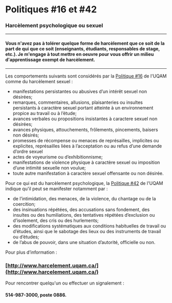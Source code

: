 # Politiques #16 et #42

### Harcèlement psychologique ou sexuel

-----

#### Vous n'avez pas à tolérer quelque forme de harcèlement que ce soit de la part de qui que ce soit (enseignants, étudiants, responsables de stage, etc.). Je m'engage à tout mettre en oeuvre pour vous offrir un milieu d'apprentissage exempt de harcèlement.

-----

Les comportements suivants sont considérés par la [Politique #16](https://instances.uqam.ca/wp-content/uploads/sites/47/2017/08/Politique_no_16.pdf) de l'UQAM comme du harcèlement sexuel&nbsp;:

- manifestations persistantes ou abusives d’un intérêt sexuel non désirées;
- remarques, commentaires, allusions, plaisanteries ou insultes persistants à caractère sexuel portant atteinte à un environnement propice au travail ou à l’étude;
- avances verbales ou propositions insistantes à caractere sexuel non désirées;
- avances physiques, attouchements, frôlements, pincements, baisers non désirés;
- promesses de récompense ou menaces de représailles, implicites ou explicites, représailles liées à l’acceptation ou au refus d’une demande d’ordre sexuel
- actes de voyeurisme ou d’exhibitionnisme;
- manifestations de violence physique à caractère sexuel ou imposition d’une intimité sexuelle non voulue;
- toute autre manifestation à caractère sexuel offensante ou non désirée.

Pour ce qui est du harcèlement psychologique, la [Politique #42](https://instances.uqam.ca/wp-content/uploads/sites/47/2017/08/Politique_no_42.pdf) de l'UQAM indique qu'il peut se manifester notamment par&nbsp;:

- de l’intimidation, des menaces, de la violence, du chantage ou de la coercition;
- des insinuations répétées, des accusations sans fondement, des insultes ou des
humiliations, des tentatives répétées d’exclusion ou d’isolement, des cris ou des
hurlements;
- des modifications systématiques aux conditions habituelles de travail ou d’études, ainsi
que le sabotage des lieux ou des instruments de travail ou d’études;
- de l’abus de pouvoir, dans une situation d’autorité, officielle ou non.

Pour plus d’information&nbsp;:
### [http://www.harcelement.uqam.ca/](http://www.harcelement.uqam.ca/)

Pour rencontrer quelqu'un ou effectuer un signalement&nbsp;:
#### **514-987-3000, poste 0886**.
